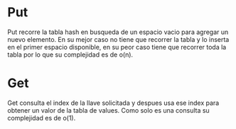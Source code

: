 # Put
Put recorre la tabla hash en busqueda de un espacio vacio para agregar un nuevo elemento. En su mejor caso 
no tiene que recorrer la tabla y lo inserta en el primer espacio disponible, en su peor caso tiene que
recorrer toda la tabla por lo que su complejidad es de o(n).

# Get 
Get consulta el index de la llave solicitada y despues usa ese index para obtener un valor de la tabla de 
values. Como solo es una consulta su complejidad es de o(1).
